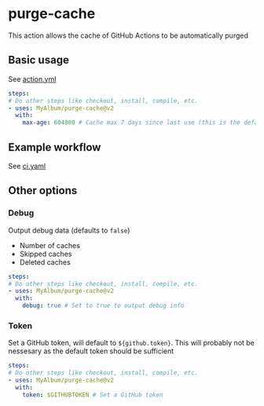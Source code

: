 # purge-cache

This action allows the cache of GitHub Actions to be automatically purged

## Basic usage

See [action.yml](action.yml)

```yaml
steps:
# Do other steps like checkout, install, compile, etc.
- uses: MyAlbum/purge-cache@v2
  with:
    max-age: 604800 # Cache max 7 days since last use (this is the default)
```

## Example workflow

See [ci.yaml](.github/workflows/ci.yaml)

## Other options

### Debug

Output debug data (defaults to `false`)

- Number of caches
- Skipped caches
- Deleted caches

```yaml
steps:
# Do other steps like checkout, install, compile, etc.
- uses: MyAlbum/purge-cache@v2
  with:
    debug: true # Set to true to output debug info
```

### Token

Set a GitHub token, will default to `${github.token}`. This will probably not be nessesary as the default token should be sufficient

```yaml
steps:
# Do other steps like checkout, install, compile, etc.
- uses: MyAlbum/purge-cache@v2
  with:
    token: $GITHUBTOKEN # Set a GitHub token
```
